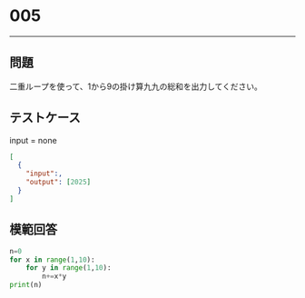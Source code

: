 
# 005

---

## 問題

二重ループを使って、1から9の掛け算九九の総和を出力してください。

## テストケース

input = none

```json
[
  {
    "input":,
    "output": [2025]
  }
]
```

## 模範回答

```python
n=0
for x in range(1,10):
    for y in range(1,10):
        n+=x*y
print(n)
```
